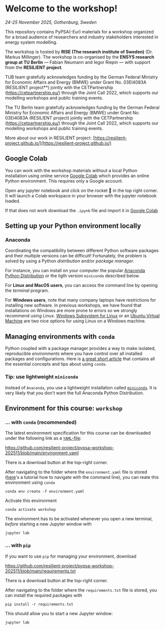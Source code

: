 # Welcome to the workshop!
*24-25 November 2025, Gothenburg, Sweden*

This repository contains PyPSA(-Eur) materials for a workshop organized for a broad audience of researchers and industry stakeholders interested in energy system modelling.

The workshop is hosted by **RISE (The research institute of Sweden)** (Dr. Markus Millinger).
The workshop is co-organised by the **ENSYS research group at TU Berlin** — Fabian Neumann and Iegor Riepin — with support from the **RESILIENT project**. 

TUB team gratefully acknowledges funding by the German Federal Ministry for Economic Affairs and Energy (BMWE) under Grant No. 03EI4083A (RESILIENT project**) jointly with the CETPartnership (https://cetpartnership.eu/) through the Joint Call 2022, which supports our modelling workshops and public training events.

The TU Berlin team gratefully acknowledges funding by the German Federal Ministry for Economic Affairs and Energy (BMWE) under Grant No. 03EI4083A (RESILIENT project) jointly with the CETPartnership (https://cetpartnership.eu/) through the Joint Call 2022, which supports our modelling workshops and public training events.

More about our work in RESILIENT project: [https://resilient-project.github.io/](https://resilient-project.github.io/)

## Google Colab

You can work with the workshop materials without a local Python installation using online service [Google Colab](https://colab.google) which provides an online Python environment. This requires only a Google account.

Open any jupyter notebook and click on the rocket 🚀 in the top right corner. It will launch a Colab workspace in your browser with the jupyter notebook loaded.

If that does not work download the `.ipynb` file and import it in [Google Colab](https://colab.research.google.com/)


## Setting up your Python environment locally

### Anaconda

Coordinating the compatibility between different Python software packages and
their multiple versions can be difficult! Fortunately, the problem is solved by
using a Python _distribution_ and/or _package manager_.

For instance, you can install on your computer the popular [Anaconda Python
Distribution](https://www.anaconda.com/download/) or the ligth version `miniconda` described below.

For **Linux and MacOS users**, you can access the command line by opening the
_terminal_ program.

For **Windows users**, note that many company laptops have restrictions for installing new software. In previous workshops, we have found that installations on Windows are more prone to errors so we strongly recommend using Linux. [Windows Subsystem for Linux](https://learn.microsoft.com/en-us/windows/wsl/install) or an [Ubuntu Virtual Machine](https://ubuntu.com/tutorials/how-to-run-ubuntu-desktop-on-a-virtual-machine-using-virtualbox#1-overview) are two nice options for using Linux on a Windows machine.

## Managing environments with `conda`

Python coupled with a package manager provides a way to make isolated,
reproducible _environments_ where you have control over all installed packages
and configurations. Here is [a great short article](https://medium.com/data-science/conda-essential-concepts-and-tricks-e478ed53b5b) that contains all the essential concepts and tips about using `conda`.

### Tip: use lightweight `miniconda`

Instead of `Anaconda`, you use a lightweight installation called
[`miniconda`](https://docs.conda.io/en/latest/miniconda.html). It is very likely that you don't want the full Anaconda Python Distribution.


## Environment for this course: `workshop`

### ... with `conda` (recommended)

The latest environment specification for this course can be downloaded under the following link as a [`YAML`-file](https://en.wikipedia.org/wiki/YAML):

https://github.com/resilient-project/pypsa-workshop-202511/blob/main/environment.yaml

There is a download button at the top-right corner.

After navigating to the folder where the `environment.yaml` file is stored ([here](https://tutorials.codebar.io/command-line/introduction/tutorial.html)'s a tutorial how to navigate with the command line),
you can reate this environment using `conda`

    conda env create -f environment.yaml

Activate this environment

    conda activate workshop

The environment has to be activated whenever you open a new terminal,
*before* starting a new Jupyter window with

    jupyter lab

### ... with `pip`

If you want to use `pip` for managing your environment, download

https://github.com/resilient-project/pypsa-workshop-202511/blob/main/requirements.txt

There is a download button at the top-right corner.

After navigating to the folder where the `requirements.txt` file is stored,
you can install the required packages with

    pip install -r requirements.txt

This should allow you to start a new Jupyter window:

    jupyter lab
